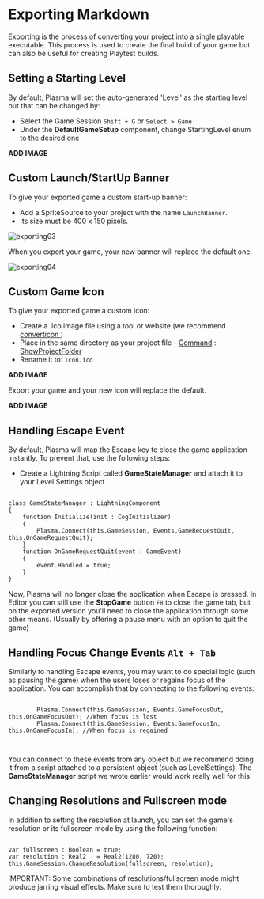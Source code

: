 # Exporting Markdown

Exporting is the process of converting your project into a single playable executable. This process is used to create the final build of your game but can also be useful for creating Playtest builds.


## Setting a Starting Level

By default, Plasma will set the auto-generated 'Level' as the starting level but that can be changed by:

- Select the Game Session `Shift + G` or `Select > Game`
- Under the **DefaultGameSetup** component, change StartingLevel enum to the desired one



**ADD IMAGE**


## Custom Launch/StartUp Banner

To give your exported game a custom start-up banner:

 - Add a SpriteSource to your project with the name `LaunchBanner`.
  - Its size must be 400 x 150 pixels.



![exporting03](https://media.githubusercontent.com/media/PlasmaEngine/ZeroFiles/master/doc_files/979.png)


When you export your game, your new banner will replace the default one.



![exporting04](https://media.githubusercontent.com/media/PlasmaEngine/ZeroFiles/master/doc_files/980.png)



## Custom Game Icon

To give your exported game a custom icon:

 - Create a .ico image file using a tool or website (we recommend [converticon ](http://converticon.com/))
  - Place in the same directory as your project file - [ Command](https://plasmaengine.github.io/PlasmaDocs/Manual/editor/editorcommands/commands.markdown) : [ ShowProjectFolder](https://github.com/PlasmaEngine/PlasmaDocs/tree/master/docs/C%2B%2B/code_reference/command_reference.markdown#showprojectfolder)
   - Rename it to: `Icon.ico`



**ADD IMAGE**


Export your game and your new icon will replace the default.



**ADD IMAGE**


## Handling Escape Event

By default, Plasma will map the Escape key to close the game application instantly. To prevent that, use the following steps:

 - Create a Lightning Script called **GameStateManager** and attach it to your Level Settings object

<pre><code class="language-csharp">
class GameStateManager : LightningComponent
{
    function Initialize(init : CogInitializer)
    {
        Plasma.Connect(this.GameSession, Events.GameRequestQuit, this.OnGameRequestQuit);
    }
    function OnGameRequestQuit(event : GameEvent)
    {
        event.Handled = true;
    }
}
</code></pre>


Now, Plasma will no longer close the application when Escape is pressed. In Editor you can still use the **StopGame** button `F8` to close the game tab, but on the exported version you'll need to close the application through some other means. (Usually by offering a pause menu with an option to quit the game)


## Handling Focus Change Events `Alt + Tab`

Similarly to handling Escape events, you may want to do special logic (such as pausing the game) when the users loses or regains focus of the application. You can accomplish that by connecting to the following events:

<pre><code class="language-csharp">
        Plasma.Connect(this.GameSession, Events.GameFocusOut, this.OnGameFocusOut); //When focus is lost
        Plasma.Connect(this.GameSession, Events.GameFocusIn, this.OnGameFocusIn); //When focus is regained
        

</code></pre>


You can connect to these events from any object but we recommend doing it from a script attached to a persistent object (such as LevelSettings). The **GameStateManager** script we wrote earlier would work really well for this.


## Changing Resolutions and Fullscreen mode

In addition to setting the resolution at launch, you can set the game's resolution or its fullscreen mode by using the following function:

<pre><code class="language-csharp">
var fullscreen : Boolean = true;
var resolution : Real2   = Real2(1280, 720);
this.GameSession.ChangeResolution(fullscreen, resolution);
</code></pre>


IMPORTANT: Some combinations of resolutions/fullscreen mode might produce jarring visual effects. Make sure to test them thoroughly.
 

 